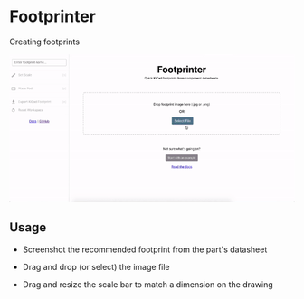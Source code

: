 # Footprinter

Creating footprints

![Screencast](github/usage.gif?raw=true)

## Usage

- Screenshot the recommended footprint from the part's datasheet

- Drag and drop (or select) the image file

- Drag and resize the scale bar to match a dimension on the drawing
